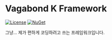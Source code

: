 # Vagabond K Framework

[![License](https://img.shields.io/badge/license-LGPL--2.1-blue.svg)](https://licenses.nuget.org/LGPL-2.1-only)
[![NuGet](https://img.shields.io/nuget/v/VagabondK.svg)](https://www.nuget.org/packages/VagabondK/)

그냥... 제가 편하게 코딩하려고 쓰는 프레임워크입니다.
